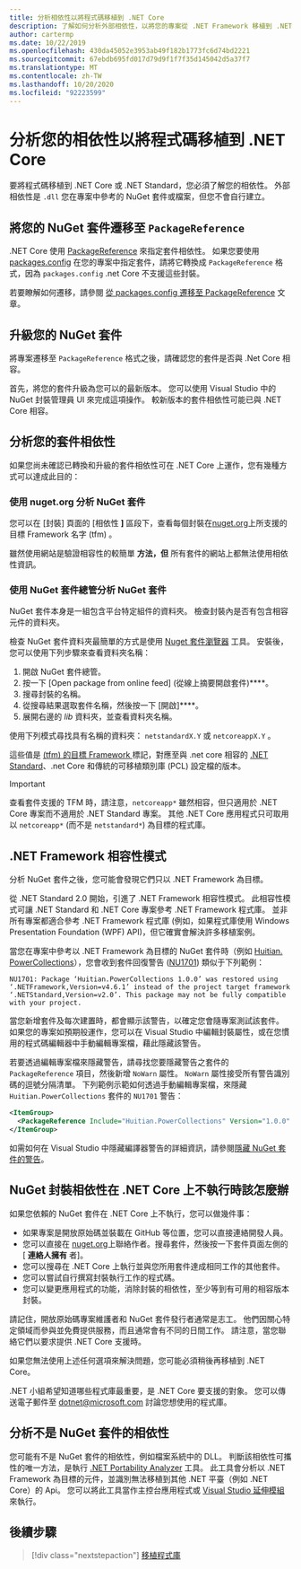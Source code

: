 ```yaml
---
title: 分析相依性以將程式碼移植到 .NET Core
description: 了解如何分析外部相依性，以將您的專案從 .NET Framework 移植到 .NET Core。
author: cartermp
ms.date: 10/22/2019
ms.openlocfilehash: 430da45052e3953ab49f182b1773fc6d74bd2221
ms.sourcegitcommit: 67ebdb695fd017d79d9f1f7f35d145042d5a37f7
ms.translationtype: MT
ms.contentlocale: zh-TW
ms.lasthandoff: 10/20/2020
ms.locfileid: "92223599"
---
```

# <a name="analyze-your-dependencies-to-port-code-to-net-core"></a>分析您的相依性以將程式碼移植到 .NET Core

要將程式碼移植到 .NET Core 或 .NET Standard，您必須了解您的相依性。 外部相依性是 `.dll` 您在專案中參考的 NuGet 套件或檔案，但您不會自行建立。

## <a name="migrate-your-nuget-packages-to-packagereference"></a>將您的 NuGet 套件遷移至 `PackageReference`

.NET Core 使用 [PackageReference](/nuget/consume-packages/package-references-in-project-files) 來指定套件相依性。 如果您要使用 [packages.config](/nuget/reference/packages-config) 在您的專案中指定套件，請將它轉換成 `PackageReference` 格式，因為 `packages.config` .net Core 不支援這些封裝。

若要瞭解如何遷移，請參閱 [從 packages.config 遷移至 PackageReference](/nuget/reference/migrate-packages-config-to-package-reference) 文章。

## <a name="upgrade-your-nuget-packages"></a>升級您的 NuGet 套件

將專案遷移至 `PackageReference` 格式之後，請確認您的套件是否與 .Net Core 相容。

首先，將您的套件升級為您可以的最新版本。 您可以使用 Visual Studio 中的 NuGet 封裝管理員 UI 來完成這項操作。 較新版本的套件相依性可能已與 .NET Core 相容。

## <a name="analyze-your-package-dependencies"></a>分析您的套件相依性

如果您尚未確認已轉換和升級的套件相依性可在 .NET Core 上運作，您有幾種方式可以達成此目的：

### <a name="analyze-nuget-packages-using-nugetorg"></a>使用 nuget.org 分析 NuGet 套件

您可以在 [封裝] 頁面的 [相依性 **]** 區段下，查看每個封裝在[nuget.org](https://www.nuget.org/)上所支援的目標 Framework 名字 (tfm) 。

雖然使用網站是驗證相容性的較簡單 **方法，但** 所有套件的網站上都無法使用相依性資訊。

### <a name="analyze-nuget-packages-using-nuget-package-explorer"></a>使用 NuGet 套件總管分析 NuGet 套件

NuGet 套件本身是一組包含平台特定組件的資料夾。 檢查封裝內是否有包含相容元件的資料夾。

檢查 NuGet 套件資料夾最簡單的方式是使用 [Nuget 套件瀏覽器](https://github.com/NuGetPackageExplorer/NuGetPackageExplorer) 工具。 安裝後，您可以使用下列步驟來查看資料夾名稱：

1. 開啟 NuGet 套件總管。
2. 按一下 [Open package from online feed] (從線上摘要開啟套件)****。
3. 搜尋封裝的名稱。
4. 從搜尋結果選取套件名稱，然後按一下 [開啟]****。
5. 展開右邊的 *lib* 資料夾，並查看資料夾名稱。

使用下列模式尋找具有名稱的資料夾： `netstandardX.Y` 或 `netcoreappX.Y` 。

這些值是 [ (tfm) 的目標 Framework ](../../standard/frameworks.md) 標記，對應至與 .net core 相容的 [.NET Standard](../../standard/net-standard.md)、.net Core 和傳統的可移植類別庫 (PCL) 設定檔的版本。

> [!IMPORTANT]
> 查看套件支援的 TFM 時，請注意，`netcoreapp*` 雖然相容，但只適用於 .NET Core 專案而不適用於 .NET Standard 專案。
> 其他 .NET Core 應用程式只可取用以 `netcoreapp*` (而不是 `netstandard*`) 為目標的程式庫。

## <a name="net-framework-compatibility-mode"></a>.NET Framework 相容性模式

分析 NuGet 套件之後，您可能會發現它們只以 .NET Framework 為目標。

從 .NET Standard 2.0 開始，引進了 .NET Framework 相容性模式。 此相容性模式可讓 .NET Standard 和 .NET Core 專案參考 .NET Framework 程式庫。 並非所有專案都適合參考 .NET Framework 程式庫 (例如，如果程式庫使用 Windows Presentation Foundation (WPF) API)，但它確實會解決許多移植案例。

當您在專案中參考以 .NET Framework 為目標的 NuGet 套件時（例如 [Huitian. PowerCollections](https://www.nuget.org/packages/Huitian.PowerCollections)），您會收到套件回復警告 ([NU1701](/nuget/reference/errors-and-warnings/nu1701)) 類似于下列範例：

`NU1701: Package ‘Huitian.PowerCollections 1.0.0’ was restored using ‘.NETFramework,Version=v4.6.1’ instead of the project target framework ‘.NETStandard,Version=v2.0’. This package may not be fully compatible with your project.`

當您新增套件及每次建置時，都會顯示該警告，以確定您會隨專案測試該套件。 如果您的專案如預期般運作，您可以在 Visual Studio 中編輯封裝屬性，或在您慣用的程式碼編輯器中手動編輯專案檔，藉此隱藏該警告。

若要透過編輯專案檔來隱藏警告，請尋找您要隱藏警告之套件的 `PackageReference` 項目，然後新增 `NoWarn` 屬性。 `NoWarn` 屬性接受所有警告識別碼的逗號分隔清單。 下列範例示範如何透過手動編輯專案檔，來隱藏 `Huitian.PowerCollections` 套件的 `NU1701` 警告：

```xml
<ItemGroup>
  <PackageReference Include="Huitian.PowerCollections" Version="1.0.0" NoWarn="NU1701" />
</ItemGroup>
```

如需如何在 Visual Studio 中隱藏編譯器警告的詳細資訊，請參閱[隱藏 NuGet 套件的警告](/visualstudio/ide/how-to-suppress-compiler-warnings#suppress-warnings-for-nuget-packages)。

## <a name="what-to-do-when-your-nuget-package-dependency-doesnt-run-on-net-core"></a>NuGet 封裝相依性在 .NET Core 上不執行時該怎麼辦

如果您依賴的 NuGet 套件在 .NET Core 上不執行，您可以做幾件事：

- 如果專案是開放原始碼並裝載在 GitHub 等位置，您可以直接連絡開發人員。
- 您可以直接在 [nuget.org](https://www.nuget.org/)上聯絡作者。搜尋套件，然後按一下套件頁面左側的 [ **連絡人擁有** 者]。
- 您可以搜尋在 .NET Core 上執行並與您所用套件達成相同工作的其他套件。
- 您可以嘗試自行撰寫封裝執行工作的程式碼。
- 您可以變更應用程式的功能，消除封裝的相依性，至少等到有可用的相容版本封裝。

請記住，開放原始碼專案維護者和 NuGet 套件發行者通常是志工。 他們因關心特定領域而參與並免費提供服務，而且通常會有不同的日間工作。 請注意，當您聯絡它們以要求提供 .NET Core 支援時。

如果您無法使用上述任何選項來解決問題，您可能必須稍後再移植到 .NET Core。

.NET 小組希望知道哪些程式庫最重要，是 .NET Core 要支援的對象。 您可以傳送電子郵件至 dotnet@microsoft.com 討論您想使用的程式庫。

## <a name="analyze-dependencies-that-arent-nuget-packages"></a>分析不是 NuGet 套件的相依性

您可能有不是 NuGet 套件的相依性，例如檔案系統中的 DLL。 判斷該相依性可攜性的唯一方法，是執行 [.NET Portability Analyzer](https://github.com/Microsoft/dotnet-apiport) 工具。 此工具會分析以 .NET Framework 為目標的元件，並識別無法移植到其他 .NET 平臺（例如 .NET Core）的 Api。 您可以將此工具當作主控台應用程式或 [Visual Studio 延伸模組](../../standard/analyzers/portability-analyzer.md)來執行。

## <a name="next-steps"></a>後續步驟

>[!div class="nextstepaction"]
>[移植程式庫](libraries.md)
